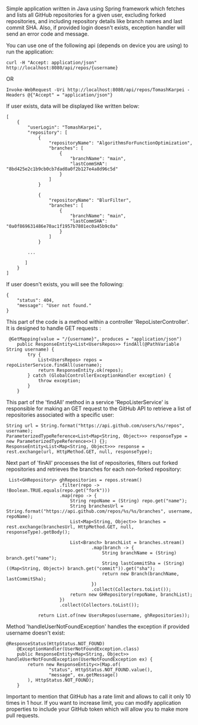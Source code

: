 Simple application written in Java using Spring framework which fetches and  lists all GitHub repositories for a given user, excluding forked repositories, and including repository details like branch names and last commit SHA. 
Also, if provided login doesn't exists, exception handler will send an error code and message.

You can use one of the following api (depends on device you are using) to run the application:
```
curl -H "Accept: application/json" http://localhost:8080/api/repos/{username}
```
OR
```
Invoke-WebRequest -Uri http://localhost:8080/api/repos/TomashKarpei -Headers @{"Accept" = "application/json"}
```

If user exists, data will be displayed like written below:
```
[
    {
        "userLogin": "TomashKarpei",
        "repository": [
            {
                "repositoryName": "AlgorithmsForFunctionOptimization",
                "branches": [
                    {
                        "branchName": "main",
                        "lastCommSHA": "8bd425e2c1b9cb0cb7dad0a0f2b127e4a8d96c5d"
                    }
                ]
            }
       
            {
                "repositoryName": "BlurFilter",
                "branches": [
                    {
                        "branchName": "main",
                        "lastCommSHA": "0a0f869631486e70ac1f1957b7801ec0a45b9c0a"
                    }
                ]
            }

        ...
        
       ]
    }
]
```
If user doesn't exists, you will see the following:
```
{
    "status": 404,
    "message": "User not found."
}
```
This part of the code is a method within a controller 'RepoListerController'. It is designed to handle GET requests :
```
 @GetMapping(value = "/{username}", produces = "application/json")
    public ResponseEntity<List<UsersRepos>> findAll(@PathVariable String username) {
        try {
            List<UsersRepos> repos = repoListerService.findAll(username);
            return ResponseEntity.ok(repos);
        } catch (GlobalControllerExceptionHandler exception) {
            throw exception;
        }
    }
```

This part of the 'findAll' method in a service 'RepoListerService' is responsible for making an GET request to the GitHub API to retrieve a list of repositories associated with a specific user:
```
String url = String.format("https://api.github.com/users/%s/repos", username);
ParameterizedTypeReference<List<Map<String, Object>>> responseType = new ParameterizedTypeReference<>() {};
ResponseEntity<List<Map<String, Object>>> response = rest.exchange(url, HttpMethod.GET, null, responseType);
```

Next part of 'finAll' processes the list of repositories, filters out forked repositories and retrieves the branches for each non-forked repository:
```
 List<GHRepository> ghRepositories = repos.stream()
                    .filter(repo -> !Boolean.TRUE.equals(repo.get("fork")))
                    .map(repo -> {
                        String repoName = (String) repo.get("name");
                        String branchesUrl = String.format("https://api.github.com/repos/%s/%s/branches", username, repoName);
                        List<Map<String, Object>> branches = rest.exchange(branchesUrl, HttpMethod.GET, null, responseType).getBody();

                        List<Branch> branchList = branches.stream()
                                .map(branch -> {
                                    String branchName = (String) branch.get("name");
                                    String lastCommitSha = (String) ((Map<String, Object>) branch.get("commit")).get("sha");
                                    return new Branch(branchName, lastCommitSha);
                                })
                                .collect(Collectors.toList());
                        return new GHRepository(repoName, branchList);
                    })
                    .collect(Collectors.toList());

            return List.of(new UsersRepos(username, ghRepositories));
```

Method 'handleUserNotFoundException' handles the exception if provided username doesn't exist:
```
@ResponseStatus(HttpStatus.NOT_FOUND)
    @ExceptionHandler(UserNotFoundException.class)
    public ResponseEntity<Map<String, Object>> handleUserNotFoundException(UserNotFoundException ex) {
        return new ResponseEntity<>(Map.of(
                "status", HttpStatus.NOT_FOUND.value(),
                "message", ex.getMessage()
        ), HttpStatus.NOT_FOUND);
    }
```
Important to mention that GitHub has a rate limit and allows to call it only 10 times in 1 hour. If you want to increase limit, you can modify application properties to include your GitHub token which will allow you to make more pull requests.

